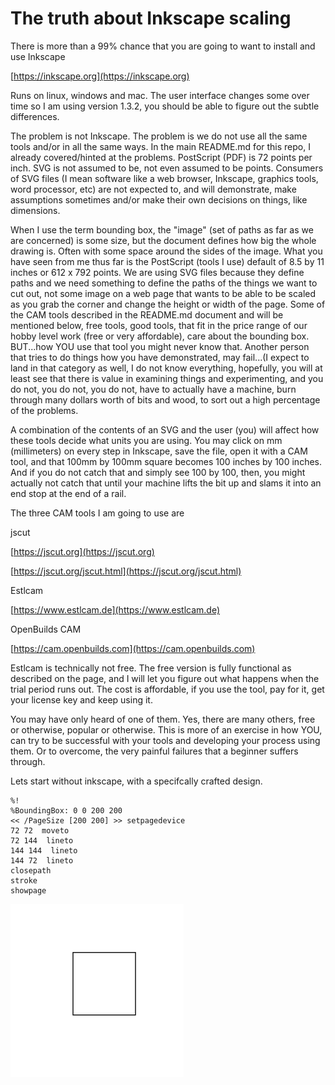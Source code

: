# The truth about Inkscape scaling

There is more than a 99% chance that you are going to want to install and use Inkscape

[https://inkscape.org](https://inkscape.org)

Runs on linux, windows and mac.  The user interface changes some over time so I am using version 1.3.2,
you should be able to figure out the subtle differences.

The problem is not Inkscape.  The problem is we do not use all the same tools and/or in all the same ways.  In the main README.md for this repo, I already covered/hinted at the problems.  PostScript (PDF) is 72 points per inch.  SVG is not assumed to be, not even assumed to be points.  Consumers of SVG files (I mean software like a web browser, Inkscape, graphics tools, word processor, etc) are not expected to, and will demonstrate, make assumptions sometimes and/or make their own decisions on things, like dimensions. 

When I use the term bounding box, the "image" (set of paths as far as we are concerned) is some size, but the document defines how big the whole drawing is.  Often with some space around the sides of the image.  What you have seen from me thus far is the PostScript (tools I use) default of 8.5 by 11 inches or 612 x 792 points.  We are using SVG files because they define paths and we need something to define the paths of the things we want to cut out, not some image on a web page that wants to be able to be scaled as you grab the corner and change the height or width of the page.  Some of the CAM tools described in the README.md document and will be mentioned below, free tools, good tools, that fit in the price range of our hobby level work (free or very affordable), care about the bounding box. BUT...how YOU use that tool you might never know that.  Another person that tries to do things how you have demonstrated, may fail...(I expect to land in that category as well, I do not know everything, hopefully, you will at least see that there is value in examining things and experimenting, and you do not, you do not, you do not, have to actually have a machine, burn through many dollars worth of bits and wood, to sort out a high percentage of the problems.

A combination of the contents of an SVG and the user (you) will affect how these tools decide what units you are using.  You may click on mm (millimeters) on every step in Inkscape, save the file, open it with a CAM tool, and that 100mm by 100mm square becomes 100 inches by 100 inches.  And if you do not catch that and simply see 100 by 100, then, you might actually not catch that until your machine lifts the bit up and slams it into an end stop at the end of a rail.

The three CAM tools I am going to use are

jscut

[https://jscut.org](https://jscut.org)

[https://jscut.org/jscut.html](https://jscut.org/jscut.html)

Estlcam

[https://www.estlcam.de](https://www.estlcam.de)

OpenBuilds CAM

[https://cam.openbuilds.com](https://cam.openbuilds.com)

Estlcam is technically not free.  The free version is fully functional as described on the page, and I will let you figure out what happens when the trial period runs out.  The cost is affordable, if you use the tool, pay for it, get your license key and keep using it.

You may have only heard of one of them.  Yes, there are many others, free or otherwise, popular or otherwise.  This is more of an exercise in how YOU, can try to be successful with your tools and developing your process using them.  Or to overcome, the very painful failures that a beginner suffers through.

Lets start without inkscape, with a specifcally crafted design.

```
%!
%BoundingBox: 0 0 200 200
<< /PageSize [200 200] >> setpagedevice
72 72  moveto
72 144  lineto
144 144  lineto
144 72  lineto
closepath
stroke
showpage
```

![Alt text](./readme/100.png)







